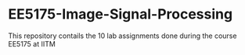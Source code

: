 # EE5175-Image-Signal-Processing
This repository contails the 10 lab assignments done during the course EE5175 at IITM
